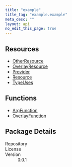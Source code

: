 ```yaml
---
title: "example"
title_tag: "example.example"
meta_desc: ""
layout: api
no_edit_this_page: true
---
```


<!-- WARNING: this file was generated by test. -->
<!-- Do not edit by hand unless you're certain you know what you are doing! -->



<h2 id="resources">Resources</h2>
<ul class="api">
    <li><a href="otherresource" title="OtherResource"><span class="api-symbol api-symbol--resource"></span>OtherResource</a></li>
    <li><a href="overlayresource" title="OverlayResource"><span class="api-symbol api-symbol--resource"></span>OverlayResource</a></li>
    <li><a href="provider" title="Provider"><span class="api-symbol api-symbol--resource"></span>Provider</a></li>
    <li><a href="resource" title="Resource"><span class="api-symbol api-symbol--resource"></span>Resource</a></li>
    <li><a href="typeuses" title="TypeUses"><span class="api-symbol api-symbol--resource"></span>TypeUses</a></li>
</ul>

<h2 id="functions">Functions</h2>
<ul class="api">
    <li><a href="argfunction" title="ArgFunction"><span class="api-symbol api-symbol--function"></span>ArgFunction</a></li>
    <li><a href="overlayfunction" title="OverlayFunction"><span class="api-symbol api-symbol--function"></span>OverlayFunction</a></li>
</ul>

<h2 id="package-details">Package Details</h2>
<dl class="package-details">
	<dt>Repository</dt>
	<dd><a href=""></a></dd>
	<dt>License</dt>
	<dd></dd>
	<dt>Version</dt>
	<dd>0.0.1</dd>
</dl>

